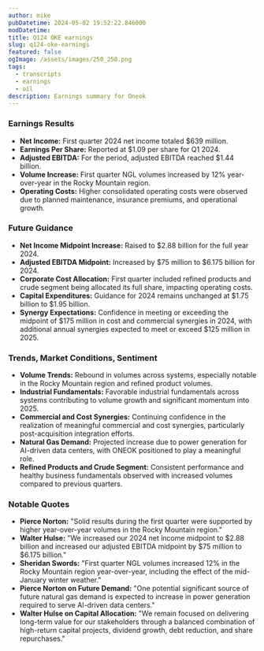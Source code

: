 ```yaml
---
author: mike
pubDatetime: 2024-05-02 19:52:22.846000
modDatetime: 
title: Q124 OKE earnings
slug: q124-oke-earnings
featured: false
ogImage: /assets/images/250_250.png
tags:
  - transcripts
  - earnings
  - oil
description: Earnings summary for Oneok
---
```

### Earnings Results
- **Net Income:** First quarter 2024 net income totaled $639 million.
- **Earnings Per Share:** Reported at $1.09 per share for Q1 2024.
- **Adjusted EBITDA:** For the period, adjusted EBITDA reached $1.44 billion.
- **Volume Increase:** First quarter NGL volumes increased by 12% year-over-year in the Rocky Mountain region.
- **Operating Costs:** Higher consolidated operating costs were observed due to planned maintenance, insurance premiums, and operational growth.

### Future Guidance
- **Net Income Midpoint Increase:** Raised to $2.88 billion for the full year 2024.
- **Adjusted EBITDA Midpoint:** Increased by $75 million to $6.175 billion for 2024.
- **Corporate Cost Allocation:** First quarter included refined products and crude segment being allocated its full share, impacting operating costs.
- **Capital Expenditures:** Guidance for 2024 remains unchanged at $1.75 billion to $1.95 billion.
- **Synergy Expectations:** Confidence in meeting or exceeding the midpoint of $175 million in cost and commercial synergies in 2024, with additional annual synergies expected to meet or exceed $125 million in 2025.

### Trends, Market Conditions, Sentiment
- **Volume Trends:** Rebound in volumes across systems, especially notable in the Rocky Mountain region and refined product volumes.
- **Industrial Fundamentals:** Favorable industrial fundamentals across systems contributing to volume growth and significant momentum into 2025.
- **Commercial and Cost Synergies:** Continuing confidence in the realization of meaningful commercial and cost synergies, particularly post-acquisition integration efforts.
- **Natural Gas Demand:** Projected increase due to power generation for AI-driven data centers, with ONEOK positioned to play a meaningful role.
- **Refined Products and Crude Segment:** Consistent performance and healthy business fundamentals observed with increased volumes compared to previous quarters.

### Notable Quotes
- **Pierce Norton:** "Solid results during the first quarter were supported by higher year-over-year volumes in the Rocky Mountain region."
- **Walter Hulse:** "We increased our 2024 net income midpoint to $2.88 billion and increased our adjusted EBITDA midpoint by $75 million to $6.175 billion."
- **Sheridan Swords:** "First quarter NGL volumes increased 12% in the Rocky Mountain region year-over-year, including the effect of the mid-January winter weather."
- **Pierce Norton on Future Demand:** "One potential significant source of future natural gas demand is expected to increase in power generation required to serve AI-driven data centers."
- **Walter Hulse on Capital Allocation:** "We remain focused on delivering long-term value for our stakeholders through a balanced combination of high-return capital projects, dividend growth, debt reduction, and share repurchases."
